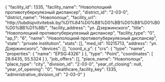 {
    "facility_id": 1335,
    "facility_name": "Новополоцкий противотуберкулезный диспансер",
    "district_id": "2-03-0",
    "district_name": "Новополоцк",
    "facility_url": "http:\/\/tubdispvitvitebsk.by\/%D1%84%D0%B8%D0%BB%D0%B8%D0%B0%D0%BB%D1%8B\/",
    "facility_address": "ул. Дзержинского",
    "title": "Новополоцкий противотуберкулезный диспансер",
    "facility_type": "0",
    "ap_1": "6",
    "name": "Новополоцкий противотуберкулезный диспансер",
    "state": "private institution",
    "stats": [],
    "med_id": 10215713,
    "address": "ул. Дзержинского",
    "devices": [],
    "coord_x_y": {
        "crs": {
            "type": "name",
            "properties": {
                "name": "EPSG:4326"
            }
        },
        "type": "Point",
        "coordinates": [
            28.6435,
            55.5324
        ]
    },
    "job_offers": [],
    "place_name": "Новополоцк",
    "place_type": "city",
    "division_id": "2-03-0",
    "year_of_closing": null,
    "year_of_opening": "0",
    "healthcare_facility_key": 1335,
    "administrative_division_id": "2-03-0"
}
